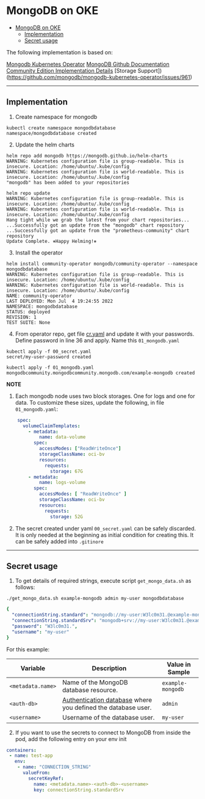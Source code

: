 # MongoDB on OKE

- [MongoDB on OKE](#mongodb-on-oke)
  - [Implementation](#implementation)
  - [Secret usage](#secret-usage)


The following implementation is based on: 

[Mongodb Kubernetes Operator](https://www.mongodb.com/docs/kubernetes-operator/master/tutorial/install-k8s-operator/)
[MongoDB Github Documentation](https://github.com/mongodb/mongodb-kubernetes-operator/blob/master/README.md)
[Community Edition Implementation Details](https://github.com/mongodb/mongodb-kubernetes-operator/blob/master/docs/deploy-configure.md)
[Storage Support])(https://github.com/mongodb/mongodb-kubernetes-operator/issues/961)


---

## Implementation

1. Create namespace for mongodb

```shell
kubectl create namespace mongodbdatabase
namespace/mongodbdatabase created
```

2. Update the helm charts

```shell
helm repo add mongodb https://mongodb.github.io/helm-charts
WARNING: Kubernetes configuration file is group-readable. This is insecure. Location: /home/ubuntu/.kube/config
WARNING: Kubernetes configuration file is world-readable. This is insecure. Location: /home/ubuntu/.kube/config
"mongodb" has been added to your repositories

helm repo update
WARNING: Kubernetes configuration file is group-readable. This is insecure. Location: /home/ubuntu/.kube/config
WARNING: Kubernetes configuration file is world-readable. This is insecure. Location: /home/ubuntu/.kube/config
Hang tight while we grab the latest from your chart repositories...
...Successfully got an update from the "mongodb" chart repository
...Successfully got an update from the "prometheus-community" chart repository
Update Complete. ⎈Happy Helming!⎈
```

3. Install the operator

```shell
helm install community-operator mongodb/community-operator --namespace mongodbdatabase
WARNING: Kubernetes configuration file is group-readable. This is insecure. Location: /home/ubuntu/.kube/config
WARNING: Kubernetes configuration file is world-readable. This is insecure. Location: /home/ubuntu/.kube/config
NAME: community-operator
LAST DEPLOYED: Mon Jul  4 19:24:55 2022
NAMESPACE: mongodbdatabase
STATUS: deployed
REVISION: 1
TEST SUITE: None
```

4. From operator repo, get file [cr.yaml](https://github.com/mongodb/mongodb-kubernetes-operator/blob/master/config/samples/mongodb.com_v1_mongodbcommunity_cr.yaml) and update it with your passwords. Define password in line 36 and apply. Name this `01_mongodb.yaml`

```shell
kubectl apply -f 00_secret.yaml
secret/my-user-password created

kubectl apply -f 01_mongodb.yaml 
mongodbcommunity.mongodbcommunity.mongodb.com/example-mongodb created

```

**NOTE**

1. Each mongodb node uses two block storages. One for logs and one for data. To customize these sizes, update the following, in file `01_mongodb.yaml`: 

```yaml
    spec:
      volumeClaimTemplates:
        - metadata:
            name: data-volume
          spec:
            accessModes: ["ReadWriteOnce"]
            storageClassName: oci-bv
            resources:
              requests:
                storage: 67G
        - metadata:
            name: logs-volume
          spec:
            accessModes: [ "ReadWriteOnce" ]
            storageClassName: oci-bv
            resources:
              requests:
                storage: 52G  
```
2. The secret created under yaml `00_secret.yaml` can be safely discarded. It is only needed at the beginning as initial condition for creating this. It can be safely added into `.gitinore` 

---

## Secret usage

1. To get details of required strings, execute script `get_mongo_data.sh` as follows: 


`./get_mongo_data.sh example-mongodb admin my-user mongodbdatabase`

```yaml
{
  "connectionString.standard": "mongodb://my-user:W3lc0m31.@example-mongodb-0.example-mongodb-svc.mongodbdatabase.svc.cluster.local:27017,example-mongodb-1.example-mongodb-svc.mongodbdatabase.svc.cluster.local:27017,example-mongodb-2.example-mongodb-svc.mongodbdatabase.svc.cluster.local:27017/admin?replicaSet=example-mongodb&ssl=false",
  "connectionString.standardSrv": "mongodb+srv://my-user:W3lc0m31.@example-mongodb-svc.mongodbdatabase.svc.cluster.local/admin?replicaSet=example-mongodb&ssl=false",
  "password": "W3lc0m31.",
  "username": "my-user"
}
```

For this example: 

 | Variable | Description | Value in Sample |
   |----|----|----|
   | `<metadata.name>` | Name of the MongoDB database resource. | `example-mongodb` |
   | `<auth-db>` | [Authentication database](https://www.mongodb.com/docs/manual/core/security-users/#std-label-user-authentication-database) where you defined the database user. | `admin` |
   | `<username>` | Username of the database user. | `my-user` |


2. If you want to use the secrets to connect to MongoDB from inside the pod, add the following entry on your env init

```yaml
containers:
 - name: test-app
   env:
    - name: "CONNECTION_STRING"
      valueFrom:
        secretKeyRef:
          name: <metadata.name>-<auth-db>-<username>
          key: connectionString.standardSrv
```